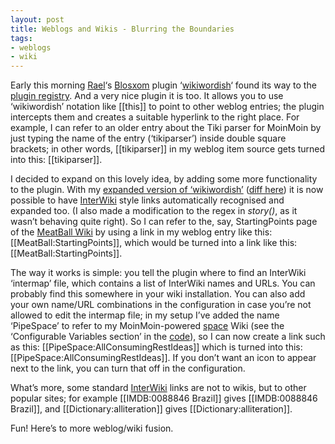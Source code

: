 ```yaml
---
layout: post
title: Weblogs and Wikis - Blurring the Boundaries
tags:
- weblogs
- wiki
---
```



Early this morning [Rael](http://www.oreillynet.com/%7Erael/)‘s [Blosxom](http://www.raelity.org/apps/blosxom) plugin ‘[wikiwordish](http://www.raelity.org/apps/blosxom/plugins/text/wikiwordish.html)‘ found its way to the [plugin registry](http://www.raelity.org/apps/blosxom/plugins). And a very nice plugin it is too. It allows you to use ‘wikiwordish’ notation like [[this]] to point to other weblog entries; the plugin intercepts them and creates a suitable hyperlink to the right place. For example, I can refer to an older entry about the Tiki parser for MoinMoin by just typing the name of the entry (‘tikiparser’) inside double square brackets; in other words, [[tikiparser]] in my weblog item source gets turned into this: [[tikiparser]].

I decided to expand on this lovely idea, by adding some more functionality to the plugin. With my [expanded version of ‘wikiwordish’](/~dj/2003/03/wikiwordish) ([diff here](/~dj/2003/03/wikiwordish.diff)) it is now possible to have [InterWiki](http://twistedmatrix.com/users/jh.twistd/moin/moin.cgi/InterWiki) style links automatically recognised and expanded too. (I also made a modification to the regex in *story()*, as it wasn’t behaving quite right). So I can refer to the, say, StartingPoints page of the [MeatBall Wiki](http://www.usemod.com/cgi-bin/mb.pl?) by using a link in my weblog entry like this: [[MeatBall:StartingPoints]], which would be turned into a link like this: [[MeatBall:StartingPoints]].

The way it works is simple: you tell the plugin where to find an InterWiki ‘intermap’ file, which contains a list of InterWiki names and URLs. You can probably find this somewhere in your wiki installation. You can also add your own name/URL combinations in the configuration in case you’re not allowed to edit the intermap file; in my setup I’ve added the name ‘PipeSpace’ to refer to my MoinMoin-powered [space](../../../space) Wiki (see the ‘Configurable Variables section’ in the [code](../../../%7Edj/2003/03/wikiwordish)), so I can now create a link such as this: [[PipeSpace:AllConsumingRestIdeas]] which is turned into this: [[PipeSpace:AllConsumingRestIdeas]]. If you don’t want an icon to appear next to the link, you can turn that off in the configuration.

What’s more, some standard [InterWiki](http://twistedmatrix.com/users/jh.twistd/moin/moin.cgi/InterWiki) links are not to wikis, but to other popular sites; for example [[IMDB:0088846 Brazil]] gives [[IMDB:0088846 Brazil]], and [[Dictionary:alliteration]] gives [[Dictionary:alliteration]].

Fun! Here’s to more weblog/wiki fusion.


